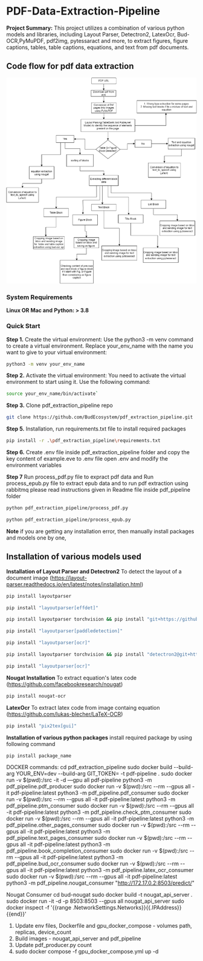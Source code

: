 # PDF-Data-Extraction-Pipeline

**Project Summary:** This project utilizes a combination of various python models and libraries, including Layout Parser, Detectron2, LatexOcr, Bud-OCR,PyMuPDF, pdf2img, pytessaract and more, to extract figures, figure captions, tables, table captions, equations, and text from pdf documents.

## Code flow for pdf data extraction
![Alt Text](flowChart.png)

### System Requirements
**Linux OR Mac and**
**Python: > 3.8**

### Quick Start
**Step 1.**
Create the virtual environment: Use the python3 -m venv command to create a virtual environment. Replace your_env_name with the name you want to give to your virtual environment:
```bash
python3 -m venv your_env_name
```

**Step 2.**
Activate the virtual environment: You need to activate the virtual environment to start using it. Use the following command:

```bash
source your_env_name/bin/activate`
```

**Step 3.**
Clone pdf_extraction_pipeline repo

```bash
git clone https://github.com/BudEcosystem/pdf_extraction_pipeline.git
```

**Step 5.**
Installation, run requirements.txt file to install required packages

``` bash
pip install -r .\pdf_extraction_pipeline\requirements.txt
```

**Step 6.**
Create .env file inside pdf_extraction_pipeline folder and copy the key content of example.eve to .env file
open .env and modify the environment variables 

**Step 7**
Run process_pdf.py file to expract pdf data and Run process_epub.py file to extract epub data and to run pdf extraction using rabbitmq please read instructions given in Readme file inside pdf_pipeline folder

```bash 
python pdf_extraction_pipeline/process_pdf.py
```
```bash 
python pdf_extraction_pipeline/process_epub.py
```




**Note** 
if you are getting any installation error, then manually install packages and models one by one,

## Installation of various models used

**Installation of Layout Parser and Detectron2**
To detect the layout of a document image (https://layout-parser.readthedocs.io/en/latest/notes/installation.html)

```bash
pip install layoutparser	
```

```bash
pip install "layoutparser[effdet]"		
```

```bash
pip install layoutparser torchvision && pip install "git+https://github.com/facebookresearch/detectron2.git@v0.5#egg=detectron2"		
```

```bash
pip install "layoutparser[paddledetection]"		
```

```bash
pip install "layoutparser[ocr]"		
```

```bash
pip install layoutparser torchvision && pip install "detectron2@git+https://github.com/facebookresearch/detectron2.git@v0.5#egg=detectron2"

```
```bash
pip install "layoutparser[ocr]"	
```

**Nougat Installation**
To extract equation's latex code (https://github.com/facebookresearch/nougat)

```bash
pip install nougat-ocr
```

**LatexOcr**
To extract latex code from image containg equation (https://github.com/lukas-blecher/LaTeX-OCR)

```bash
pip install "pix2tex[gui]"
```

**Installation of various python packages**
install required package by using following command

```bash
pip install package_name
```


DOCKER commands:
cd pdf_extraction_pipeline
sudo docker build --build-arg YOUR_ENV=dev --build-arg GIT_TOKEN=<token> -t pdf-pipeline .
sudo docker run -v $(pwd):/src -it -d —gpu all pdf-pipeline python3 -m pdf_pipeline.pdf_producer
sudo docker run -v $(pwd):/src --rm --gpus all -it pdf-pipeline:latest python3 -m pdf_pipeline.pdf_consumer
sudo docker run -v $(pwd):/src --rm --gpus all -it pdf-pipeline:latest python3 -m pdf_pipeline.ptm_consumer
sudo docker run -v $(pwd):/src --rm --gpus all -it pdf-pipeline:latest python3 -m pdf_pipeline.check_ptm_consumer
sudo docker run -v $(pwd):/src --rm --gpus all -it pdf-pipeline:latest python3 -m pdf_pipeline.other_pages_consumer
sudo docker run -v $(pwd):/src --rm --gpus all -it pdf-pipeline:latest python3 -m pdf_pipeline.text_pages_consumer
sudo docker run -v $(pwd):/src --rm --gpus all -it pdf-pipeline:latest python3 -m pdf_pipeline.book_completion_consumer
sudo docker run -v $(pwd):/src --rm --gpus all -it pdf-pipeline:latest python3 -m pdf_pipeline.bud_ocr_consumer
sudo docker run -v $(pwd):/src --rm --gpus all -it pdf-pipeline:latest python3 -m pdf_pipeline.latex_ocr_consumer
sudo docker run -v $(pwd):/src --rm --gpus all -it pdf-pipeline:latest python3 -m pdf_pipeline.nougat_consumer "http://172.17.0.2:8503/predict/"

Nougat Consumer
cd bud-nougat
sudo docker build -t nougat_api_server .
sudo docker run -it -d -p 8503:8503 --gpus all nougat_api_server
sudo docker inspect -f '{{range .NetworkSettings.Networks}}{{.IPAddress}}{{end}}' <container id or name>


1. Update env files, Dockerfile and gpu_docker_compose - volumes path, replicas, device_count
2. Build images - nougat_api_server and pdf_pipeline
3. Update pdf_producer.py count
4. sudo docker compose -f gpu_docker_compose.yml up -d



